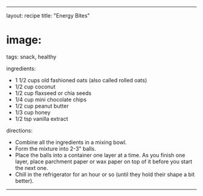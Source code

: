 ---

layout: recipe
title: "Energy Bites"
# image:
tags: snack, healthy

ingredients:
- 1 1/2 cups old fashioned oats (also called rolled oats)
- 1/2 cup coconut
- 1/2 cup flaxseed or chia seeds
- 1/4 cup mini chocolate chips
- 1/2 cup peanut butter
- 1/3 cup honey
- 1/2 tsp vanilla extract

directions:
- Combine all the ingredients in a mixing bowl.
- Form the mixture into 2-3" balls.
- Place the balls into a container one layer at a time. As you finish one layer, place parchment paper or wax paper on top of it before you start the next one.
- Chill in the refrigerator for an hour or so (until they hold their shape a bit better).

---